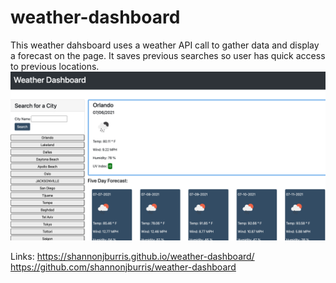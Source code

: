 # weather-dashboard
This weather dahsboard uses a weather API call to gather data and display a forecast on the page. It saves previous searches so user has quick access to previous locations.
![screenshot](https://raw.githubusercontent.com/shannonjburris/weather-dashboard/main/assets/assets/images/Screen%20Shot%202021-07-06%20at%209.09.20%20PM.png)

Links: https://shannonjburris.github.io/weather-dashboard/
<br>
https://github.com/shannonjburris/weather-dashboard
